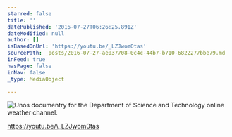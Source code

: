 ```yaml
---
starred: false
title: ''
datePublished: '2016-07-27T06:26:25.891Z'
dateModified: null
author: []
isBasedOnUrl: 'https://youtu.be/_LZJwom0tas'
sourcePath: _posts/2016-07-27-ae037708-0c4c-44b7-b710-6822277bbe79.md
inFeed: true
hasPage: false
inNav: false
_type: MediaObject

---
```

![Unos documentry for the Department of Science and Technology online weather channel.](https://the-grid-user-content.s3-us-west-2.amazonaws.com/14a17904-1d4e-4939-8989-a582a7cd805d.jpg)

https://youtu.be/\_LZJwom0tas